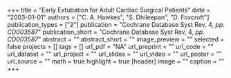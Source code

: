 +++
title = "Early Extubation for Adult Cardiac Surgical Patients"
date = "2003-01-01"
authors = ["C. A. Hawkes", "S. Dhileepan", "D. Foxcroft"]
publication_types = ["2"]
publication = "Cochrane Database Syst Rev, 4, _pp. CD003587_"
publication_short = "Cochrane Database Syst Rev, 4, _pp. CD003587_"
abstract = ""
abstract_short = ""
image_preview = ""
selected = false
projects = []
tags = []
url_pdf = "NA"
url_preprint = ""
url_code = ""
url_dataset = ""
url_project = ""
url_slides = ""
url_video = ""
url_poster = ""
url_source = ""
math = true
highlight = true
[header]
image = ""
caption = ""
+++
